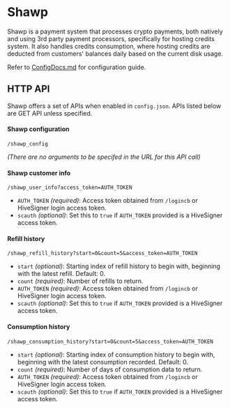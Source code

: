 # Shawp

Shawp is a payment system that processes crypto payments, both natively and using 3rd party payment processors, specifically for hosting credits system. It also handles credits consumption, where hosting credits are deducted from customers' balances daily based on the current disk usage.

Refer to [ConfigDocs.md](https://github.com/oneloveipfs/ipfsVideoUploader/blob/master/docs/ConfigDocs.md) for configuration guide.

## HTTP API

Shawp offers a set of APIs when enabled in `config.json`. APIs listed below are GET API unless specified.

#### Shawp configuration
```
/shawp_config
```
*(There are no arguments to be specifed in the URL for this API call)*

#### Shawp customer info
```
/shawp_user_info?access_token=AUTH_TOKEN
```

* `AUTH_TOKEN` *(required)*: Access token obtained from `/logincb` or HiveSigner login access token.
* `scauth` *(optional)*: Set this to `true` if `AUTH_TOKEN` provided is a HiveSigner access token.

#### Refill history
```
/shawp_refill_history?start=0&count=5&access_token=AUTH_TOKEN
```
* `start` *(optional)*: Starting index of refill history to begin with, beginning with the latest refill. Default: 0.
* `count` *(required)*: Number of refills to return.
* `AUTH_TOKEN` *(required)*: Access token obtained from `/logincb` or HiveSigner login access token.
* `scauth` *(optional)*: Set this to `true` if `AUTH_TOKEN` provided is a HiveSigner access token.

#### Consumption history
```
/shawp_consumption_history?start=0&count=5&access_token=AUTH_TOKEN
```
* `start` *(optional)*: Starting index of consumption history to begin with, beginning with the latest consumption recorded. Default: 0.
* `count` *(required)*: Number of days of consumption data to return.
* `AUTH_TOKEN` *(required)*: Access token obtained from `/logincb` or HiveSigner login access token.
* `scauth` *(optional)*: Set this to `true` if `AUTH_TOKEN` provided is a HiveSigner access token.